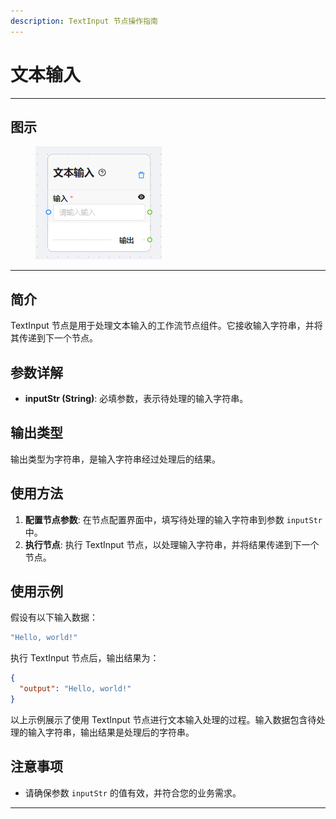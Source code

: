 ```yaml
---
description: TextInput 节点操作指南
---
```


# 文本输入

***

## 图示

<figure><img src="../../.gitbook/assets/image (5).png" alt=""><figcaption></figcaption></figure>

***

## 简介

TextInput 节点是用于处理文本输入的工作流节点组件。它接收输入字符串，并将其传递到下一个节点。

## 参数详解

* **inputStr (String)**: 必填参数，表示待处理的输入字符串。

## 输出类型

输出类型为字符串，是输入字符串经过处理后的结果。

## 使用方法

1. **配置节点参数**: 在节点配置界面中，填写待处理的输入字符串到参数 `inputStr` 中。
2. **执行节点**: 执行 TextInput 节点，以处理输入字符串，并将结果传递到下一个节点。

## 使用示例

假设有以下输入数据：

```java
"Hello, world!"
```

执行 TextInput 节点后，输出结果为：

```json
{
  "output": "Hello, world!"
}
```

以上示例展示了使用 TextInput 节点进行文本输入处理的过程。输入数据包含待处理的输入字符串，输出结果是处理后的字符串。

## 注意事项

* 请确保参数 `inputStr` 的值有效，并符合您的业务需求。

***

